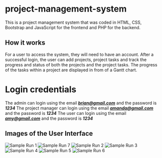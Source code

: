 # project-management-system
This is a project management system that was coded in HTML, CSS, Bootstrap and JavaScript for the frontend and PHP for the backend.

## How it works
For a user to access the system, they will need to have an account. 
After a successful login, the user can add projects, project tasks and track the progress and status of both the projects and the project tasks.
The progress of the tasks within a project are displayed in from of a Gantt chart.

# Login credentials
The admin can login using the email ***brian@gmail.com*** and the password is ***1234***
The project manager can login using the email ***amanda@gmail.com*** and the password is ***1234***
The user can login using the email ***amy@gmail.com*** and the password is ***1234***

## Images of the User Interface
![Sample Run 1](https://user-images.githubusercontent.com/54472430/210414651-99972595-ff08-404a-83b0-027b0f134403.png)
![Sample Run 7](https://user-images.githubusercontent.com/54472430/210414648-1f075914-6cb4-4469-99a3-3fad338be1d2.png)
![Sample Run 2](https://user-images.githubusercontent.com/54472430/210414655-045a53c2-66de-4e13-a120-f5ee0095a93a.png)
![Sample Run 3](https://user-images.githubusercontent.com/54472430/210414660-8dd258d6-a3b6-4887-8fc1-e3fddc34c5de.png)
![Sample Run 4](https://user-images.githubusercontent.com/54472430/210414632-4492c6ed-865a-4bc5-ae23-7e970e97003c.png)
![Sample Run 5](https://user-images.githubusercontent.com/54472430/210414639-d6f1c019-1c6d-4377-8c33-20165bd21a99.png)
![Sample Run 6](https://user-images.githubusercontent.com/54472430/210414646-d4c1b92d-0ec3-4d66-bb79-86fcdd295a0e.png)
